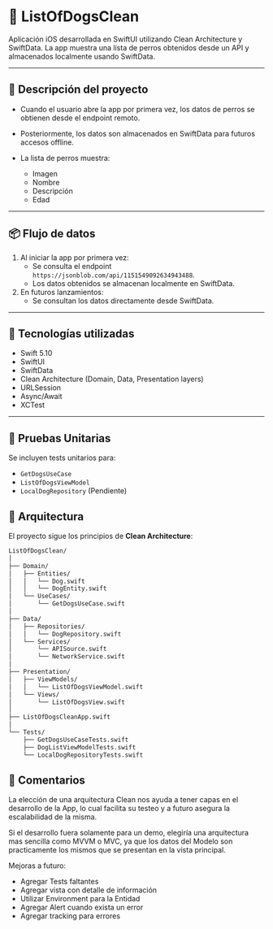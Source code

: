 # 🐶 ListOfDogsClean

Aplicación iOS desarrollada en SwiftUI utilizando Clean Architecture y SwiftData.
La app muestra una lista de perros obtenidos desde un API y almacenados localmente usando SwiftData.

---

## 🚀 Descripción del proyecto

* Cuando el usuario abre la app por primera vez, los datos de perros se obtienen desde el endpoint remoto.
* Posteriormente, los datos son almacenados en SwiftData para futuros accesos offline.
* La lista de perros muestra:

  * Imagen
  * Nombre
  * Descripción
  * Edad

---

## 📦 Flujo de datos

1. Al iniciar la app por primera vez:
    - Se consulta el endpoint `https://jsonblob.com/api/1151549092634943488`.
    - Los datos obtenidos se almacenan localmente en SwiftData.
2. En futuros lanzamientos:
    - Se consultan los datos directamente desde SwiftData.

---

## 🚀 Tecnologías utilizadas

- Swift 5.10
- SwiftUI
- SwiftData
- Clean Architecture (Domain, Data, Presentation layers)
- URLSession
- Async/Await
- XCTest

---

## 🔬 Pruebas Unitarias

Se incluyen tests unitarios para:

* `GetDogsUseCase`
* `ListOfDogsViewModel`
* `LocalDogRepository` (Pendiente)

## 🔧 Arquitectura

El proyecto sigue los principios de **Clean Architecture**:
```bash
ListOfDogsClean/
│
├── Domain/
│   ├── Entities/
│   │   └── Dog.swift
│   │   └── DogEntity.swift
│   └── UseCases/
│       └── GetDogsUseCase.swift
│
├── Data/
│   ├── Repositories/
│   │   └── DogRepository.swift
│   └── Services/
│       └── APISource.swift
│       └── NetworkService.swift
│
├── Presentation/
│   ├── ViewModels/
│   │   └── ListOfDogsViewModel.swift
│   └── Views/
│       └── ListOfDogsView.swift
│
├── ListOfDogsCleanApp.swift
│
└── Tests/
    ├── GetDogsUseCaseTests.swift
    ├── DogListViewModelTests.swift
    └── LocalDogRepositoryTests.swift

```

## 💬 Comentarios

La elección de una arquitectura Clean nos ayuda a tener capas en el desarrollo de la App, 
lo cual facilita su testeo y a futuro asegura la escalabilidad de la misma.

Si el desarrollo fuera solamente para un demo, elegiría una arquitectura mas sencilla como MVVM o MVC, 
ya que los datos del Modelo son practicamente los mismos que se presentan en la vista principal.

Mejoras a futuro: 
  - Agregar Tests faltantes
  - Agregar vista con detalle de información
  - Utilizar Environment para la Entidad
  - Agregar Alert cuando exista un error
  - Agregar tracking para errores
